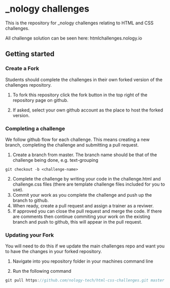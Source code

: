 # _nology challenges

This is the repository for _nology challenges relating to HTML and CSS challenges.

All challenge solution can be seen here: htmlchallenges.nology.io

## Getting started

### Create a Fork

Students should complete the challenges in their own forked version of the challenges repository.

1. To fork this repository click the fork button in the top right of the repository page on github.

2. If asked, select your own github account as the place to host the forked version.

### Completing a challenge

We follow github flow for each challenge. This means creating a new branch, completing the challenge and submitting a pull request.

1. Create a branch from master. The branch name should be that of the challenge being done, e.g. text-grouping
```
git checkout -b <challenge-name>
```
2. Complete the challenge by writing your code in the challenge.html and challenge.css files (there are template challenge files included for you to use).
3. Commit your work as you complete the challenge and push up the branch to github.
4. When ready, create a pull request and assign a trainer as a reviwer.
5. If approved you can close the pull request and merge the code. If there are comments then continue commiting your work on the existing branch and push to github, this will appear in the pull request.

### Updating your Fork

You will need to do this if we update the main challenges repo and want you to have the changes in your forked repository.

1. Navigate into you repository folder in your machines command line

2. Run the following command

```JavaScript
git pull https://github.com/nology-tech/html-css-challenges.git master
```
